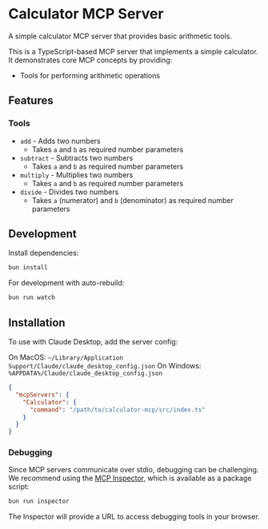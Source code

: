# Calculator MCP Server

A simple calculator MCP server that provides basic arithmetic tools.

This is a TypeScript-based MCP server that implements a simple calculator. It demonstrates core MCP concepts by providing:

- Tools for performing arithmetic operations

## Features

### Tools

- `add` - Adds two numbers
  - Takes `a` and `b` as required number parameters
- `subtract` - Subtracts two numbers
  - Takes `a` and `b` as required number parameters
- `multiply` - Multiplies two numbers
  - Takes `a` and `b` as required number parameters
- `divide` - Divides two numbers
  - Takes `a` (numerator) and `b` (denominator) as required number parameters

## Development

Install dependencies:

```bash
bun install
```

For development with auto-rebuild:

```bash
bun run watch
```

## Installation

To use with Claude Desktop, add the server config:

On MacOS: `~/Library/Application Support/Claude/claude_desktop_config.json`
On Windows: `%APPDATA%/Claude/claude_desktop_config.json`

```json
{
  "mcpServers": {
    "Calculator": {
      "command": "/path/to/calculator-mcp/src/index.ts"
    }
  }
}
```

### Debugging

Since MCP servers communicate over stdio, debugging can be challenging. We recommend using the [MCP Inspector](https://github.com/modelcontextprotocol/inspector), which is available as a package script:

```bash
bun run inspector
```

The Inspector will provide a URL to access debugging tools in your browser.